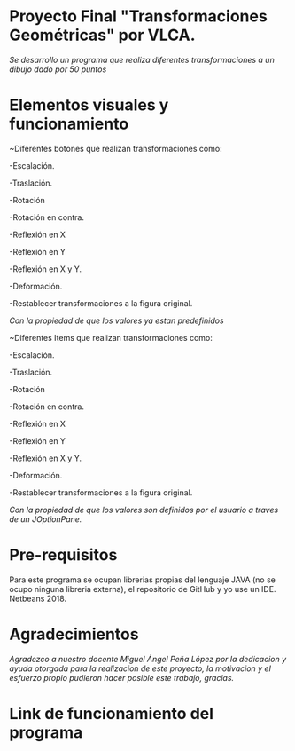 # Proyecto Final "Transformaciones Geométricas" por VLCA.

*Se desarrollo un programa que realiza diferentes transformaciones a un dibujo dado por 50 puntos*

# Elementos visuales y funcionamiento

~Diferentes botones que realizan transformaciones como:

-Escalación.

-Traslación.

-Rotación

-Rotación en contra.

-Reflexión en X

-Reflexión en Y

-Reflexión en X y Y.

-Deformación.

-Restablecer transformaciones a la figura original.

*Con la propiedad de que los valores ya estan predefinidos*

~Diferentes Items que realizan transformaciones como:

-Escalación.

-Traslación.

-Rotación

-Rotación en contra.

-Reflexión en X

-Reflexión en Y

-Reflexión en X y Y.

-Deformación.

-Restablecer transformaciones a la figura original.

*Con la propiedad de que los valores son definidos por el usuario a traves de un JOptionPane.*

# Pre-requisitos

Para este programa se ocupan librerias propias del lenguaje JAVA (no se ocupo ninguna libreria externa), el repositorio de GitHub y yo use un IDE. Netbeans 2018.

# Agradecimientos

*Agradezco a nuestro docente Miguel Ángel Peña López por la dedicacion y ayuda otorgada para la realizacion de este proyecto, la motivacion y el esfuerzo propio pudieron hacer posible este trabajo, gracias.*

# Link de funcionamiento del programa




